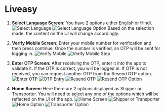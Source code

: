 # Liveasy

1. **Select Language Screen:** You have 2 options either English or Hindi.
   ![Select Language](assets/images/liveasy.jpg)
   ![Select Language Option](assets/images/liveasy1.jpg)
   Based on the selection made, the content on the UI will change accordingly.

2. **Verify Mobile Screen:** Enter your mobile number for verification and then press continue. Once the number is verified, an OTP will be sent for logging in.
   ![Verify Mobile](assets/images/liveasy2.jpg)
   ![Verify Mobile Step](assets/images/liveasy7.jpg)

3. **Enter OTP Screen:** After receiving the OTP, enter it into the app to validate it. If the OTP is correct, you will be logged in. If OTP is not received, you can request another OTP from the Resend OTP option.
   ![Enter OTP](assets/images/liveasy3.jpg)
   ![OTP Entry](assets/images/liveasy4.jpg)
   ![Resend OTP](assets/images/liveasy8.jpg)
   ![Resend OTP Option](assets/images/liveasy9.jpg)

4. **Home Screen:** Here there are 2 options displayed as Shipper or Transporter. You will need to select any one of the options which will be reflected on the UI of the app.
   ![Home Screen](assets/images/liveasy5.jpg)
   ![Shipper or Transporter](assets/images/liveasy6.jpg)
   ![Home Option](assets/images/liveasy10.jpg)
   ![Transporter Option](assets/images/liveasy11.jpg)
